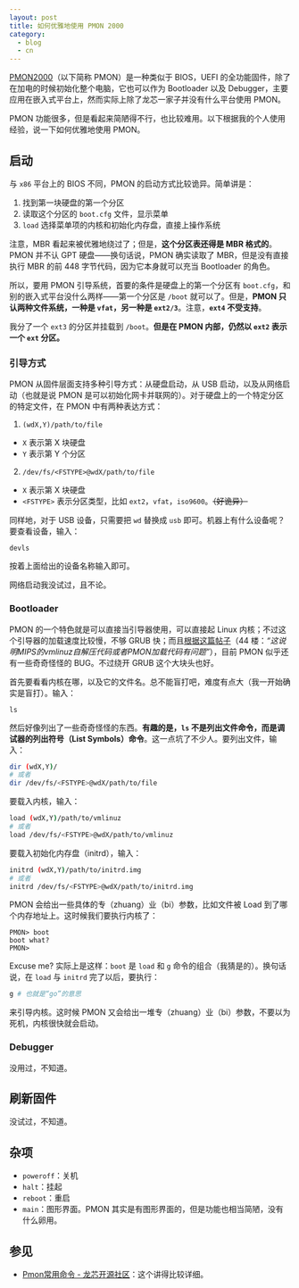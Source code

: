 ```yaml
---
layout: post
title: 如何优雅地使用 PMON 2000
category:
  - blog
  - cn
---
```


[PMON2000][pmon]（以下简称 PMON）是一种类似于 BIOS，UEFI 的全功能固件，除了在加电的时候初始化整个电脑，它也可以作为 Bootloader 以及 Debugger，主要应用在嵌入式平台上，然而实际上除了龙芯一家子并没有什么平台使用 PMON。

PMON 功能很多，但是看起来简陋得不行，也比较难用。以下根据我的个人使用经验，说一下如何优雅地使用 PMON。

[pmon]: www.opsycon.se/PMON2000/Main

## 启动

与 `x86` 平台上的 BIOS 不同，PMON 的启动方式比较诡异。简单讲是：

1. 找到第一块硬盘的第一个分区
2. 读取这个分区的 `boot.cfg` 文件，显示菜单
3. `load` 选择菜单项的内核和初始化内存盘，直接上操作系统

注意，MBR 看起来被优雅地绕过了；但是，**这个分区表还得是 MBR 格式的**。PMON 并不认 GPT 硬盘——换句话说，PMON 确实读取了 MBR，但是没有直接执行 MBR 的前 448 字节代码，因为它本身就可以充当 Bootloader 的角色。

所以，要用 PMON 引导系统，首要的条件是硬盘上的第一个分区有 `boot.cfg`，和别的嵌入式平台没什么两样——第一个分区是 `/boot` 就可以了。但是，**PMON 只认两种文件系统，一种是 `vfat`，另一种是 `ext2/3`**。注意，**`ext4` 不受支持**。

我分了一个 `ext3` 的分区并挂载到 `/boot`。**但是在 PMON 内部，仍然以 `ext2` 表示一个 `ext` 分区。**

### 引导方式

PMON 从固件层面支持多种引导方式：从硬盘启动，从 USB 启动，以及从网络启动（也就是说 PMON 是可以初始化网卡并联网的）。对于硬盘上的一个特定分区的特定文件，在 PMON 中有两种表达方式：

1. `(wdX,Y)/path/to/file`
  - `X` 表示第 X 块硬盘
  - `Y` 表示第 Y 个分区
2. `/dev/fs/<FSTYPE>@wdX/path/to/file`
  - `X` 表示第 X 块硬盘
  - `<FSTYPE>` 表示分区类型，比如 `ext2`，`vfat`，`iso9600`。~~（好诡异）~~

同样地，对于 USB 设备，只需要把 `wd` 替换成 `usb` 即可。机器上有什么设备呢？要查看设备，输入：

```
devls
```

按着上面给出的设备名称输入即可。

网络启动我没试过，且不论。

### Bootloader

PMON 的一个特色就是可以直接当引导器使用，可以直接起 Linux 内核；不过这个引导器的加载速度比较慢，不够 GRUB 快；而且[根据这篇帖子][tieba-pmon-load]（44 楼：*“这说明MIPS的vmlinuz自解压代码或者PMON加载代码有问题”*），目前 PMON 似乎还有一些奇奇怪怪的 BUG。不过绕开 GRUB 这个大块头也好。

首先要看看内核在哪，以及它的文件名。总不能盲打吧，难度有点大（我一开始确实是盲打）。输入：

```
ls
```

然后好像列出了一些奇奇怪怪的东西。**有趣的是，`ls` 不是列出文件命令，而是调试器的列出符号（List Symbols）命令**。这一点坑了不少人。要列出文件，输入：

```bash
dir (wdX,Y)/
# 或者
dir /dev/fs/<FSTYPE>@wdX/path/to/file
```

要载入内核，输入：

```bash
load (wdX,Y)/path/to/vmlinuz
# 或者
load /dev/fs/<FSTYPE>@wdX/path/to/vmlinuz
```

要载入初始化内存盘（initrd），输入：

```bash
initrd (wdX,Y)/path/to/initrd.img
# 或者
initrd /dev/fs/<FSTYPE>@wdX/path/to/initrd.img
```

PMON 会给出一些具体的专（zhuang）业（bi）参数，比如文件被 Load 到了哪个内存地址上。这时候我们要执行内核了：

```
PMON> boot
boot what?
PMON>
```

Excuse me? 实际上是这样：`boot` 是 `load` 和 `g` 命令的组合（我猜是的）。换句话说，在 `load` 与 `initrd` 完了以后，要执行：

```bash
g # 也就是“go”的意思
```

来引导内核。这时候 PMON 又会给出一堆专（zhuang）业（bi）参数，不要以为死机，内核很快就会启动。

[tieba-pmon-load]: http://tieba.baidu.com/p/4715797982

### Debugger

没用过，不知道。

## 刷新固件

没试过，不知道。

## 杂项

- `poweroff`：关机
- `halt`：挂起
- `reboot`：重启
- `main`：图形界面。PMON 其实是有图形界面的，但是功能也相当简陋，没有什么卵用。

## 参见

- [Pmon常用命令 - 龙芯开源社区](http://www.loongnix.org/index.php/Pmon%E5%B8%B8%E7%94%A8%E5%91%BD%E4%BB%A4)：这个讲得比较详细。
